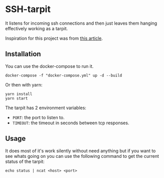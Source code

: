 # SSH-tarpit

It listens for incoming ssh connections and then just leaves them hanging effectively working as a tarpit.

Inspiration for this project was from [this article](https://nullprogram.com/blog/2019/03/22/).

## Installation

You can use the docker-compose to run it.

    docker-compose -f "docker-compose.yml" up -d --build

Or then with yarn:

    yarn install
    yarn start

The tarpit has 2 environment variables:

-   `PORT`: the port to listen to.
-   `TIMEOUT`: the timeout in seconds between tcp responses.

## Usage

It does most of it's work silently without need anything but if you want to see whats going on you can use the following command to get the current status of the tarpit:

    echo status | ncat <host> <port>

